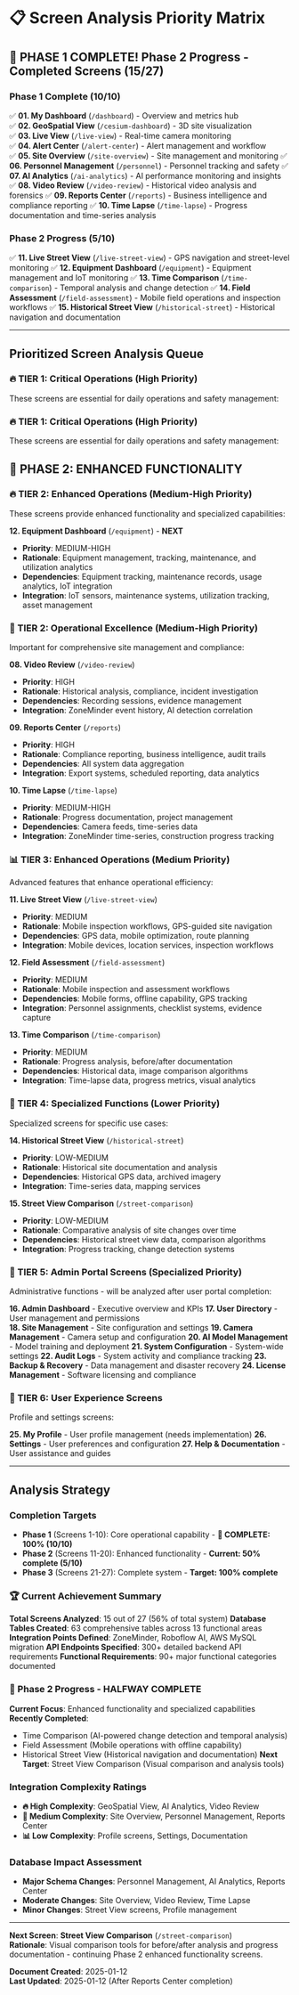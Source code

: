 # 📋 **Screen Analysis Priority Matrix**

## **🎉 PHASE 1 COMPLETE! Phase 2 Progress - Completed Screens (15/27)**

### **Phase 1 Complete (10/10)**
✅ **01. My Dashboard** (`/dashboard`) - Overview and metrics hub  
✅ **02. GeoSpatial View** (`/cesium-dashboard`) - 3D site visualization  
✅ **03. Live View** (`/live-view`) - Real-time camera monitoring  
✅ **04. Alert Center** (`/alert-center`) - Alert management and workflow  
✅ **05. Site Overview** (`/site-overview`) - Site management and monitoring
✅ **06. Personnel Management** (`/personnel`) - Personnel tracking and safety
✅ **07. AI Analytics** (`/ai-analytics`) - AI performance monitoring and insights
✅ **08. Video Review** (`/video-review`) - Historical video analysis and forensics
✅ **09. Reports Center** (`/reports`) - Business intelligence and compliance reporting
✅ **10. Time Lapse** (`/time-lapse`) - Progress documentation and time-series analysis

### **Phase 2 Progress (5/10)**
✅ **11. Live Street View** (`/live-street-view`) - GPS navigation and street-level monitoring
✅ **12. Equipment Dashboard** (`/equipment`) - Equipment management and IoT monitoring
✅ **13. Time Comparison** (`/time-comparison`) - Temporal analysis and change detection
✅ **14. Field Assessment** (`/field-assessment`) - Mobile field operations and inspection workflows
✅ **15. Historical Street View** (`/historical-street`) - Historical navigation and documentation  

---

## **Prioritized Screen Analysis Queue**

### **🔥 TIER 1: Critical Operations (High Priority)**
These screens are essential for daily operations and safety management:

### **🔥 TIER 1: Critical Operations (High Priority)**
These screens are essential for daily operations and safety management:

## 🌟 **PHASE 2: ENHANCED FUNCTIONALITY**

### **🔥 TIER 2: Enhanced Operations (Medium-High Priority)**
These screens provide enhanced functionality and specialized capabilities:

**12. Equipment Dashboard** (`/equipment`) - **NEXT**
- **Priority**: MEDIUM-HIGH 
- **Rationale**: Equipment management, tracking, maintenance, and utilization analytics
- **Dependencies**: Equipment tracking, maintenance records, usage analytics, IoT integration
- **Integration**: IoT sensors, maintenance systems, utilization tracking, asset management

### **🎯 TIER 2: Operational Excellence (Medium-High Priority)**
Important for comprehensive site management and compliance:

**08. Video Review** (`/video-review`)
- **Priority**: HIGH
- **Rationale**: Historical analysis, compliance, incident investigation
- **Dependencies**: Recording sessions, evidence management
- **Integration**: ZoneMinder event history, AI detection correlation

**09. Reports Center** (`/reports`)
- **Priority**: HIGH
- **Rationale**: Compliance reporting, business intelligence, audit trails
- **Dependencies**: All system data aggregation
- **Integration**: Export systems, scheduled reporting, data analytics

**10. Time Lapse** (`/time-lapse`)
- **Priority**: MEDIUM-HIGH
- **Rationale**: Progress documentation, project management
- **Dependencies**: Camera feeds, time-series data
- **Integration**: ZoneMinder time-series, construction progress tracking

### **📊 TIER 3: Enhanced Operations (Medium Priority)**
Advanced features that enhance operational efficiency:

**11. Live Street View** (`/live-street-view`)
- **Priority**: MEDIUM
- **Rationale**: Mobile inspection workflows, GPS-guided site navigation
- **Dependencies**: GPS data, mobile optimization, route planning
- **Integration**: Mobile devices, location services, inspection workflows

**12. Field Assessment** (`/field-assessment`)
- **Priority**: MEDIUM
- **Rationale**: Mobile inspection and assessment workflows
- **Dependencies**: Mobile forms, offline capability, GPS tracking
- **Integration**: Personnel assignments, checklist systems, evidence capture

**13. Time Comparison** (`/time-comparison`)
- **Priority**: MEDIUM
- **Rationale**: Progress analysis, before/after documentation
- **Dependencies**: Historical data, image comparison algorithms
- **Integration**: Time-lapse data, progress metrics, visual analytics

### **🔧 TIER 4: Specialized Functions (Lower Priority)**
Specialized screens for specific use cases:

**14. Historical Street View** (`/historical-street`)
- **Priority**: LOW-MEDIUM
- **Rationale**: Historical site documentation and analysis
- **Dependencies**: Historical GPS data, archived imagery
- **Integration**: Time-series data, mapping services

**15. Street View Comparison** (`/street-comparison`)
- **Priority**: LOW-MEDIUM
- **Rationale**: Comparative analysis of site changes over time
- **Dependencies**: Historical street view data, comparison algorithms
- **Integration**: Progress tracking, change detection systems

### **👤 TIER 5: Admin Portal Screens (Specialized Priority)**
Administrative functions - will be analyzed after user portal completion:

**16. Admin Dashboard** - Executive overview and KPIs
**17. User Directory** - User management and permissions  
**18. Site Management** - Site configuration and settings
**19. Camera Management** - Camera setup and configuration
**20. AI Model Management** - Model training and deployment
**21. System Configuration** - System-wide settings
**22. Audit Logs** - System activity and compliance tracking
**23. Backup & Recovery** - Data management and disaster recovery
**24. License Management** - Software licensing and compliance

### **🎨 TIER 6: User Experience Screens**
Profile and settings screens:

**25. My Profile** - User profile management (needs implementation)
**26. Settings** - User preferences and configuration
**27. Help & Documentation** - User assistance and guides

---

## **Analysis Strategy**

### **Completion Targets**
- **Phase 1** (Screens 1-10): Core operational capability - **🎉 COMPLETE: 100% (10/10)**
- **Phase 2** (Screens 11-20): Enhanced functionality - **Current: 50% complete (5/10)**  
- **Phase 3** (Screens 21-27): Complete system - **Target: 100% complete**

### **🏆 Current Achievement Summary**
**Total Screens Analyzed**: 15 out of 27 (56% of total system)
**Database Tables Created**: 63 comprehensive tables across 13 functional areas
**Integration Points Defined**: ZoneMinder, Roboflow AI, AWS MySQL migration
**API Endpoints Specified**: 300+ detailed backend API requirements
**Functional Requirements**: 90+ major functional categories documented

### **🚀 Phase 2 Progress - HALFWAY COMPLETE**
**Current Focus**: Enhanced functionality and specialized capabilities
**Recently Completed**: 
- Time Comparison (AI-powered change detection and temporal analysis)
- Field Assessment (Mobile operations with offline capability)
- Historical Street View (Historical navigation and documentation)
**Next Target**: Street View Comparison (Visual comparison and analysis tools)

### **Integration Complexity Ratings**
- **🔥 High Complexity**: GeoSpatial View, AI Analytics, Video Review
- **🎯 Medium Complexity**: Site Overview, Personnel Management, Reports Center
- **📊 Low Complexity**: Profile screens, Settings, Documentation

### **Database Impact Assessment**
- **Major Schema Changes**: Personnel Management, AI Analytics, Reports Center
- **Moderate Changes**: Site Overview, Video Review, Time Lapse
- **Minor Changes**: Street View screens, Profile management

---

**Next Screen**: **Street View Comparison** (`/street-comparison`)  
**Rationale**: Visual comparison tools for before/after analysis and progress documentation - continuing Phase 2 enhanced functionality screens.

**Document Created**: 2025-01-12  
**Last Updated**: 2025-01-12 (After Reports Center completion)